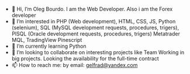 - 👋 Hi, I’m Oleg Bourdo. I am the Web Developer. Also i am the Forex developer
- 👀 I’m interested in PHP (Web development), HTML, CSS, JS, Python (selenium), SQL (MySQL development requests, procedures, trigers), PlSQL (Oracle development requests, procedures, trigers) Metatrader MQL, TradingView Pinescript
- 🌱 I’m currently learning Python
- 💞️ I’m looking to collaborate on interesting projects like Team Working in big projects. Looking the availability for the full-time contract
- 📫 How to reach me: by email: gelfrad@yandex.com

<!---
comsompom/comsompom is a ✨ special ✨ repository because its `README.md` (this file) appears on your GitHub profile.
You can click the Preview link to take a look at your changes.
--->
